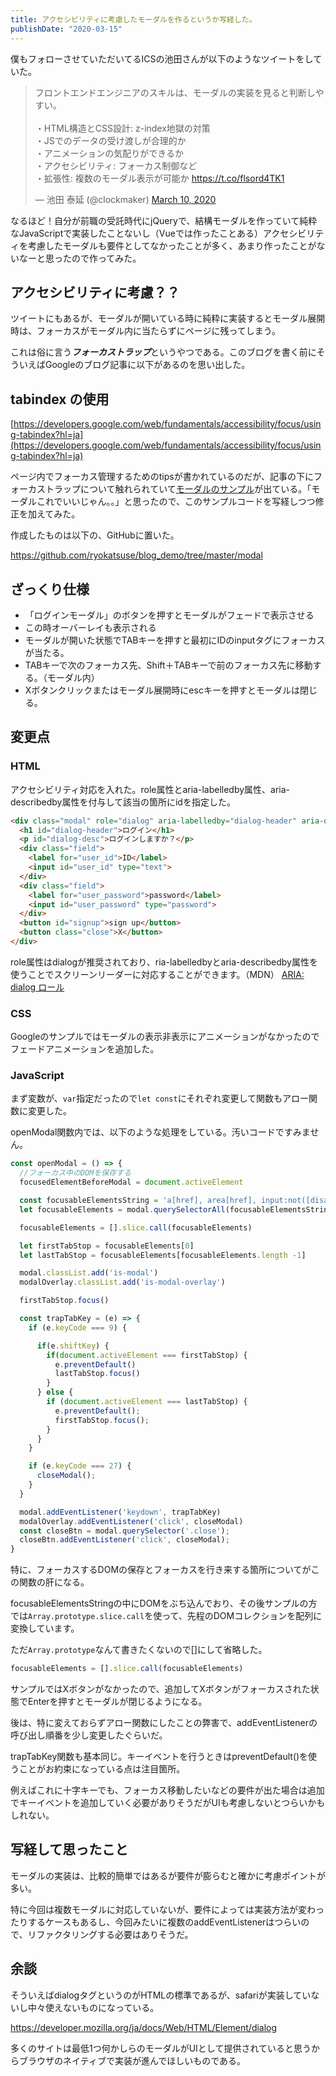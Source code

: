 ```yaml
---
title: アクセシビリティに考慮したモーダルを作るというか写経した。
publishDate: "2020-03-15"
---
```


僕もフォローさせていただいてるICSの池田さんが以下のようなツイートをしていた。

<blockquote class="twitter-tweet"><p lang="ja" dir="ltr">フロントエンドエンジニアのスキルは、モーダルの実装を見ると判断しやすい。<br><br>・HTML構造とCSS設計: z-index地獄の対策<br>・JSでのデータの受け渡しが合理的か<br>・アニメーションの気配りができるか<br>・アクセシビリティ: フォーカス制御など<br>・拡張性: 複数のモーダル表示が可能か <a href="https://t.co/flsord4TK1">https://t.co/flsord4TK1</a></p>&mdash; 池田 泰延 (@clockmaker) <a href="https://twitter.com/clockmaker/status/1237170058230550529?ref_src=twsrc%5Etfw">March 10, 2020</a></blockquote>
<script async src="https://platform.twitter.com/widgets.js" charset="utf-8"></script>

なるほど！自分が前職の受託時代にjQueryで、結構モーダルを作っていて純粋なJavaScriptで実装したことないし（Vueでは作ったことある）アクセシビリティを考慮したモーダルも要件としてなかったことが多く、あまり作ったことがないなーと思ったので作ってみた。

## アクセシビリティに考慮？？

ツイートにもあるが、モーダルが開いている時に純粋に実装するとモーダル展開時は、フォーカスがモーダル内に当たらずにページに残ってしまう。

これは俗に言う***フォーカストラップ***というやつである。このブログを書く前にそういえばGoogleのブログ記事に以下があるのを思い出した。

## tabindex の使用

[https://developers.google.com/web/fundamentals/accessibility/focus/using-tabindex?hl=ja](https://developers.google.com/web/fundamentals/accessibility/focus/using-tabindex?hl=ja)

ページ内でフォーカス管理するためのtipsが書かれているのだが、記事の下にフォーカストラップについて触れられていて[モーダルのサンプル]([モーダルのサンプル](http://udacity.github.io/ud891/lesson2-focus/07-modals-and-keyboard-traps/solution/index.html))が出ている。「モーダルこれでいいじゃん。。」と思ったので、このサンプルコードを写経しつつ修正を加えてみた。

作成したものは以下の、GitHubに置いた。

https://github.com/ryokatsuse/blog_demo/tree/master/modal

## ざっくり仕様

- 「ログインモーダル」のボタンを押すとモーダルがフェードで表示させる
- この時オーバーレイも表示される
- モーダルが開いた状態でTABキーを押すと最初にIDのinputタグにフォーカスが当たる。
- TABキーで次のフォーカス先、Shift＋TABキーで前のフォーカス先に移動する。（モーダル内）
- Xボタンクリックまたはモーダル展開時にescキーを押すとモーダルは閉じる。

## 変更点

### HTML

アクセシビリティ対応を入れた。role属性とaria-labelledby属性、aria-describedby属性を付与して該当の箇所にidを指定した。

```html
<div class="modal" role="dialog" aria-labelledby="dialog-header" aria-describedby="dialog-desc">
  <h1 id="dialog-header">ログイン</h1>
  <p id="dialog-desc">ログインしますか？</p>
  <div class="field">
    <label for="user_id">ID</label>
    <input id="user_id" type="text">
  </div>
  <div class="field">
    <label for="user_password">password</label>
    <input id="user_password" type="password">
  </div>
  <button id="signup">sign up</button>
  <button class="close">X</button>
</div>

```

role属性はdialogが推奨されており、ria-labelledbyとaria-describedby属性を使うことでスクリーンリーダーに対応することができます。（MDN）
<a href="https://developer.mozilla.org/ja/docs/Web/Accessibility/ARIA/Roles/dialog_role" target="_blank">ARIA: dialog ロール</a>


### CSS
Googleのサンプルではモーダルの表示非表示にアニメーションがなかったのでフェードアニメーションを追加した。

### JavaScript
まず変数が、```var```指定だったので```let const```にそれぞれ変更して関数もアロー関数に変更した。

openModal関数内では、以下のような処理をしている。汚いコードですみません。

```javascript
const openModal = () => {
  //フォーカス中のDOMを保存する
  focusedElementBeforeModal = document.activeElement

  const focusableElementsString = 'a[href], area[href], input:not([disabled]), button:not([disabled]), object, embed, [tabindex="0"], [contenteditable]'
  let focusableElements = modal.querySelectorAll(focusableElementsString)

  focusableElements = [].slice.call(focusableElements)

  let firstTabStop = focusableElements[0]
  let lastTabStop = focusableElements[focusableElements.length -1]

  modal.classList.add('is-modal')
  modalOverlay.classList.add('is-modal-overlay')

  firstTabStop.focus()

  const trapTabKey = (e) => {
    if (e.keyCode === 9) {

      if(e.shiftKey) {
        if(document.activeElement === firstTabStop) {
          e.preventDefault()
          lastTabStop.focus()
        }
      } else {
        if (document.activeElement === lastTabStop) {
          e.preventDefault();
          firstTabStop.focus();
        }
      }
    }

    if (e.keyCode === 27) {
      closeModal();
    }
  }

  modal.addEventListener('keydown', trapTabKey)
  modalOverlay.addEventListener('click', closeModal)
  const closeBtn = modal.querySelector('.close');
  closeBtn.addEventListener('click', closeModal);
}

```

特に、フォーカスするDOMの保存とフォーカスを行き来する箇所についてがこの関数の肝になる。

focusableElementsStringの中にDOMをぶち込んでおり、その後サンプルの方では```Array.prototype.slice.call```を使って、先程のDOMコレクションを配列に変換しています。

ただ```Array.prototype```なんて書きたくないので[]にして省略した。

```javascript
focusableElements = [].slice.call(focusableElements)
```

サンプルではXボタンがなかったので、追加してXボタンがフォーカスされた状態でEnterを押すとモーダルが閉じるようになる。

後は、特に変えておらずアロー関数にしたことの弊害で、addEventListenerの呼び出し順番を少し変更したぐらいだ。

trapTabKey関数も基本同じ。キーイベントを行うときはpreventDefault()を使うことがお約束になっている点は注目箇所。

例えばこれに十字キーでも、フォーカス移動したいなどの要件が出た場合は追加でキーイベントを追加していく必要がありそうだがUIも考慮しないとつらいかもしれない。


## 写経して思ったこと

モーダルの実装は、比較的簡単ではあるが要件が膨らむと確かに考慮ポイントが多い。

特に今回は複数モーダルに対応していないが、要件によっては実装方法が変わったりするケースもあるし、今回みたいに複数のaddEventListenerはつらいので、リファクタリングする必要はありそうだ。


## 余談
そういえばdialogタグというのがHTMLの標準であるが、safariが実装していないし中々使えないものになっている。

https://developer.mozilla.org/ja/docs/Web/HTML/Element/dialog

多くのサイトは最低1つ何かしらのモーダルがUIとして提供されていると思うからブラウザのネイティブで実装が進んでほしいものである。